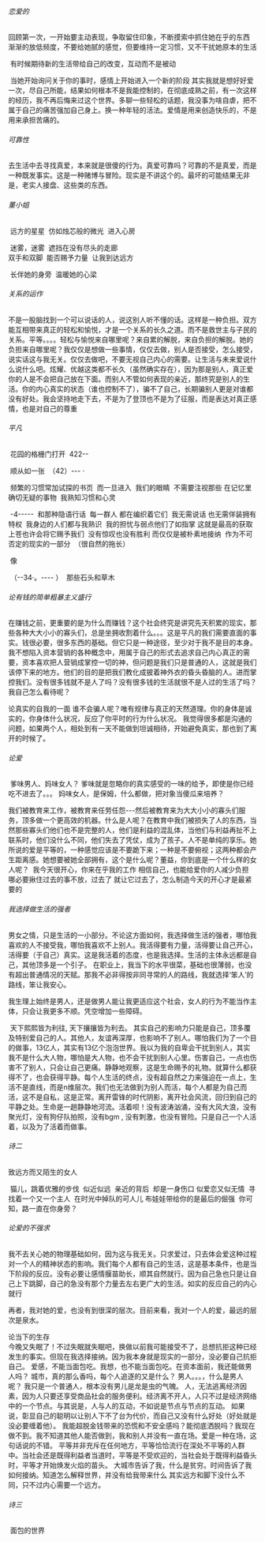 ###### 恋爱的

​		回顾第一次，一开始要主动表现，争取留住印象，不断摸索中抓住她在乎的东西
​		渐渐的放低频度，不要给她腻的感觉，但要维持一定习惯，又不干扰她原本的生活


​		有时候期待新的生活带给自己的改变，互动而不是被动

​		当她开始询问关于你的事时，感情上开始进入一个新的阶段
​		其实我就是想好好爱一次，尽自己所能，结果如何根本不是我能控制的，在彻底成熟之前，有一次这样的经历，我不再后悔来过这个世界。
​		多聊一些轻松的话题，我没事为啥自虐，把不属于自己的痛苦强加自己身上。换一种年轻的活法。
​		爱情是用来创造快乐的，不是用来承担苦痛的。

###### 可靠性

​		去生活中去寻找真爱，本来就是很傻的行为。真爱可靠吗？可靠的不是真爱，而是一种既发事实。这是一种赌博与冒险。现实是不讲这个的。
​		最坏的可能结果无非是，老实人接盘、这些类的东西。

###### 董小姐

​		远方的星星
​		仿如烛芯般的微光
​		进入心房				

​		迷雾，迷雾
​		遮挡在没有尽头的走廊
​		
​		双手和双脚
​		能否赐予力量
​		让我到达远方	

​		长伴她的身旁
​		温暖她的心梁	

###### 关系的运作

​		不是一股脑找到一个可以说话的人，说这别人听不懂的话。这样是一种负担。双方能互相带来真正的轻松和愉悦，才是一个关系的长久之道。而不是救世主与子民的关系。平等。。。。
​		轻松与愉悦来自哪里呢？来自累的解脱，来自负担的解脱。她的负担来自哪里呢？
​		我仅仅是想做一些事情，仅仅去做，别人是否接受，怎么接受，说实话这与我无关。仅仅去做吧，不要无视自己内心的需要。让生活与未来爱说什么说什么吧。
​		炫耀、优越这类都不长久（虽然确实存在），因为那是别人，真正爱你的人是不会把自己放在下面。而别人不管如何表现的亲近，那终究是别人的生活。
​		你的内心真实的状态（谁也控制不了），骗不了自己，长期骗别人更是对谁都没有好处。
​		我会坚持地走下去，不是为了登顶也不是为了征服，而是表达对真正感情，也是对自己的尊重

###### 平凡

​		花园的格栅门打开
​		422--

​		顺从如一张
​		（42）---  ·

​		频繁的习惯常加试探的书页
​		而一旦进入
​		我们的眼睛
​		不需要注视那些
​		在记忆里确切无疑的事物
​		我熟知习惯和心灵

​		-4-----
​		和那种隐语行话
​		每一群人  都在编织着它们
​		 我无需说话
​		也无需佯装拥有特权
​		我身边的人们都与我熟识
​		我的担忧与弱点他们了如指掌
​		这就是最高的获取
​		上苍也许会将它赐予我们
​		没有惊叹也没有胜利
​		而仅仅是被朴素地接纳
​		作为不可否定的现实的一部分
​		（很自然的拖长）

​		像

​		（--34·。---- ）
​		那些石头和草木
​		

###### 论有钱的简单粗暴主义盛行

​		在赚钱之前，更重要的是为什么而赚钱？这个社会终究是讲究先天积累的现实，那些各种大大小小的寡头们，总是坐拥收割着什么。。。这是平凡的我们需要直面的事实。
​		钱很必要，很多东西的基础。但它只是一种途径，至少对于我不是目的本身。我不想陷入资本营销的各种概念中，用属于自己的形式去追求自己内心真正的需要，资本喜欢把人营销成掌控一切的神，但问题是我们只是普通的人，这就是我们该停下来的地方。他们的目的是把我们教化成披着神外衣的昏头昏脑的人。进而掌控我们。
​		没有很多钱就不是人了吗？没有很多钱的生活就很不是人过的生活了吗？我自己怎么看待呢？

论真实的自我的一面
		谁不会骗人呢？唯有规律与真正的天然道理。你的身体是诚实的，你身体什么状况，反应了你平时的行为什么状况。
		我觉得很多都是沟通的问题，如果两个人，相处到有一天不能做到坦诚相待，开始避免真实，那也到了离开的时候了。



###### 论爱

​		爹味男人、妈味女人？
​		爹味就是忽略你的真实感受的一味的给予，即使是你已经吃不进去了。。。
​		妈味女人，是保姆，什么都做，把对象当傻瓜来培养？

​		我们被教育来工作，被教育来任劳任怨---然后被教育来为大大小小的寡头们服务，顶多做一个更高效的机器。什么是人呢？在教育中我们被损失了人的东西，当然那些寡头们他们也不是完整的人，他们是利益的混乱体，当他们与利益再扯不上联系时，他们没什么不同，他们失去了凭仗，成为了孩子。人不是单纯的享乐。
​		她所说的爱是平等的，一种感觉应该是不要跪下来；一种是不要俯视；这两种都会产生距离感。她想要被她全部拥有，这个是什么呢？
​		董益，你到底是一个什么样的女人呢？
​		我今天很开心，你来在乎我的工作
​		相信自己，也能给爱你的人减少负担
​		哪必要揪住过去的事不放，过去了 就让它过去了，怎么制造今天的开心才是最紧要的



###### 我选择做生活的强者

​		男女之情，只是生活的一小部分。不论这方面如何，我选择做生活的强者，哪怕我喜欢的人不接受我，哪怕我喜欢不上别人。我活得要有力量，活得要让自己开心，活得要（于自己）真实。这是我活着的态度，也是我选择。
​		生活的主体永远都是自己，其他顶多是一个引子。
​		在职业上，我当下的水平很菜，基础也很薄弱，也没有超出普通情况的天赋。那我不必非得按非同寻常的人的路线，我就选择‘笨人’的路线，笨让我安心。

​		我生理上始终是男人，还是做男人能让我更适应这个社会，女人的行为不能当作主体，只会让我更多不顺。凭空增加一些障碍。

​		天下熙熙皆为利往, 天下攘攘皆为利去。	其实自己的影响力只能是自己，顶多覆及特别爱自己的人。其他人，友谊再深厚，也影响不了别人。哪怕我们为了一个目的做事，13亿人，其实有13亿个泡泡世界。我以为我的自卑会干扰到别人，其实我不是什么大人物，哪怕是大人物，也不会干扰到别人心里。伤害自己，一点也伤害不了别人，只会让自己更痛。静静地观察，这是生命赐予的礼物。就算什么都获得不了，也会获得平静。每个人生活的终点，没有超自然之力来强迫在一点上，生活不是直线，而是n维层次。我们也无法做到为别人而活，每个人都是为自己而活，这不是自私，这是正常。离开雷锋的时代阴影，离开社会风流，回归到自己的平静之处。生命是一趟静静地河流。
​		活着呗！没有波涛汹涌，没有大风大浪，没有聚光灯，没有狗仔队拍照，没有bgm , 没有刺激，也没有冒险。只是自己一个人活着，以及为了活着而做事。



###### 诗二

致远方而又陌生的女人

​		猫儿，跳着优雅的步伐
​		似近似远
​		亲近的背后
​		却是一身伤口
​		似爱恋又似无情
​		寻找着一个又一个主人
​		在时光中掉队的可人儿
​		布娃娃带给你的是最后的倔强
​		你可知，路一直在你身旁？



###### 论爱的不强求

​		我不去关心她的物理基础如何，因为这与我无关。只求爱过，只去体会爱这种过程对一个人的精神状态的影响。我们每个人都有自己的生活，这是基本条件，也是当下阶段的反应。
​		没有必要让感情揠苗助长，顺其自然就行。因为自己急也只是让自己上下跳脚，自己的急没有那个力量去左右更广大的生活。如实的反应自己的内心就行

​		再者，我对她的爱，也没有到很深的层次。目前来看，我对一个人的爱，最远的层次是泉水。



论当下的生存		
		今晚又失眠了！不过失眠就失眠吧，换做以前我可能接受不了，总想抗拒这种已经发生的事实。但现在我选择接纳。因为我本身就是现实的一部分，没必要自己抗拒自己。
		爱感，不能当面包吃。我想，也不能当面包吃。在资本面前，我还能做男人吗？
		城市，真的那么香吗，每个人追逐的又是什么？
		男人。。。，什么是男人呢？
		我只是一个普通人，根本没有男儿是龙是虫的气魄。
		人，无法逃离经济因素，因为人只要还享受商品社会的服务便利。经济离不开人，人只不过是经济网络中的一个节点。与其说是，人与人的互动，不如说是节点与节点的互动。
		如果说，彰显自己的聪明以让别人下不了台为代价，而自己又没有什么好处（好处就是没必要缠着他）。
		我能超脱金钱带来的恐慌和不安全感吗？能彻底洒脱吗？我现在做不到。我不知道其他人能否做到，我和别人并没有一直在场。爱是一种在场，这句话说的不错。
		平等并非充斥在任何地方，平等恰恰流行在深处不平等的人群中。当社会还是既得利益者当道时，平等是不受欢迎的，当社会处于既得利益昏头时，平等才开始焕发火焰的苗头。
		大城市告诉了我，什么是贫穷。时间告诉了我如何接纳。知道怎么解释世界，并没有给我带来什么
其实远方和脚下没什么不同，只不过内心需要一个远方。

###### 诗三

​		面包的世界
​		 		